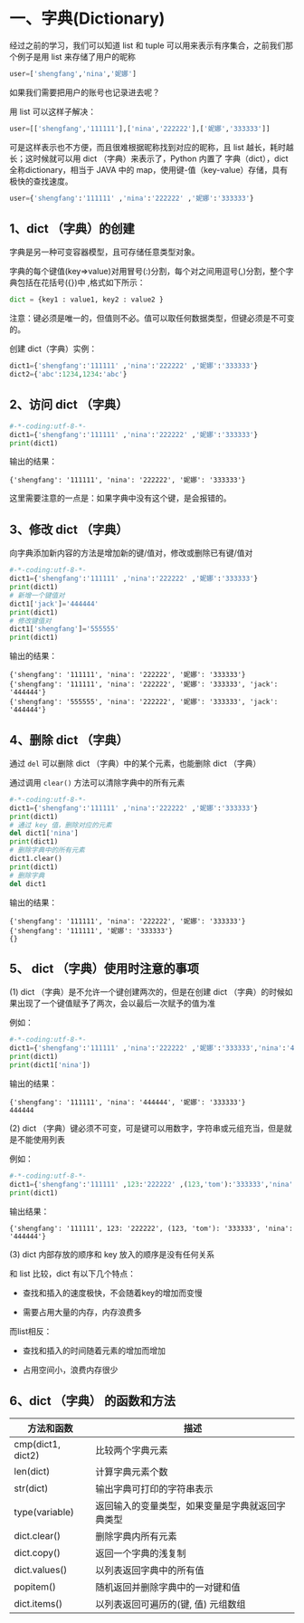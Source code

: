 # 一、字典(Dictionary) #

经过之前的学习，我们可以知道 list 和 tuple 可以用来表示有序集合，之前我们那个例子是用 list 来存储了用户的昵称

```python
user=['shengfang','nina','妮娜']
```

如果我们需要把用户的账号也记录进去呢？

用 list 可以这样子解决：

```python
user=[['shengfang','111111'],['nina','222222'],['妮娜','333333']]
```

可是这样表示也不方便，而且很难根据昵称找到对应的昵称，且 list 越长，耗时越长；这时候就可以用 dict （字典）来表示了，Python 内置了 字典（dict），dict 全称dictionary，相当于 JAVA 中的 map，使用键-值（key-value）存储，具有极快的查找速度。

```python
user={'shengfang':'111111' ,'nina':'222222' ,'妮娜':'333333'}
```


## 1、dict （字典）的创建 ##

字典是另一种可变容器模型，且可存储任意类型对象。

字典的每个键值(key=>value)对用冒号(:)分割，每个对之间用逗号(,)分割，整个字典包括在花括号({})中 ,格式如下所示：

```python
dict = {key1 : value1, key2 : value2 }
```

注意：键必须是唯一的，但值则不必。值可以取任何数据类型，但键必须是不可变的。

创建 dict（字典）实例：

```python
dict1={'shengfang':'111111' ,'nina':'222222' ,'妮娜':'333333'}
dict2={'abc':1234,1234:'abc'}
```

## 2、访问 dict （字典） ##

```python
#-*-coding:utf-8-*-
dict1={'shengfang':'111111' ,'nina':'222222' ,'妮娜':'333333'}
print(dict1)

```

输出的结果：

```
{'shengfang': '111111', 'nina': '222222', '妮娜': '333333'}
```

这里需要注意的一点是：如果字典中没有这个键，是会报错的。

## 3、修改 dict （字典） ##

向字典添加新内容的方法是增加新的键/值对，修改或删除已有键/值对

```python
#-*-coding:utf-8-*-
dict1={'shengfang':'111111' ,'nina':'222222' ,'妮娜':'333333'}
print(dict1)
# 新增一个键值对
dict1['jack']='444444'
print(dict1)
# 修改键值对
dict1['shengfang']='555555'
print(dict1)
```

输出的结果：

```
{'shengfang': '111111', 'nina': '222222', '妮娜': '333333'}
{'shengfang': '111111', 'nina': '222222', '妮娜': '333333', 'jack': '444444'}
{'shengfang': '555555', 'nina': '222222', '妮娜': '333333', 'jack': '444444'}
```

## 4、删除 dict （字典） ##

通过 `del` 可以删除 dict （字典）中的某个元素，也能删除 dict （字典）

通过调用 `clear()` 方法可以清除字典中的所有元素

```python
#-*-coding:utf-8-*-
dict1={'shengfang':'111111' ,'nina':'222222' ,'妮娜':'333333'}
print(dict1)
# 通过 key 值，删除对应的元素
del dict1['nina']
print(dict1)
# 删除字典中的所有元素
dict1.clear()
print(dict1)
# 删除字典
del dict1
```

输出的结果：

```
{'shengfang': '111111', 'nina': '222222', '妮娜': '333333'}
{'shengfang': '111111', '妮娜': '333333'}
{}
```

## 5、 dict （字典）使用时注意的事项 ##

(1) dict （字典）是不允许一个键创建两次的，但是在创建 dict （字典）的时候如果出现了一个键值赋予了两次，会以最后一次赋予的值为准

例如：

```python
#-*-coding:utf-8-*-
dict1={'shengfang':'111111' ,'nina':'222222' ,'妮娜':'333333','nina':'444444'}
print(dict1)
print(dict1['nina'])
```

输出的结果：

```
{'shengfang': '111111', 'nina': '444444', '妮娜': '333333'}
444444
```


(2) dict （字典）键必须不可变，可是键可以用数字，字符串或元组充当，但是就是不能使用列表

例如：

```python
#-*-coding:utf-8-*-
dict1={'shengfang':'111111' ,123:'222222' ,(123,'tom'):'333333','nina':'444444'}
print(dict1)
```

输出结果：

```
{'shengfang': '111111', 123: '222222', (123, 'tom'): '333333', 'nina': '444444'}
```

(3) dict 内部存放的顺序和 key 放入的顺序是没有任何关系

和 list 比较，dict 有以下几个特点：

* 查找和插入的速度极快，不会随着key的增加而变慢

* 需要占用大量的内存，内存浪费多

而list相反：

* 查找和插入的时间随着元素的增加而增加

* 占用空间小，浪费内存很少


## 6、dict （字典） 的函数和方法 ##

|方法和函数|描述|
|---------|--------|
|cmp(dict1, dict2)|比较两个字典元素|
|len(dict)|计算字典元素个数|
|str(dict)|输出字典可打印的字符串表示|
|type(variable)|返回输入的变量类型，如果变量是字典就返回字典类型|
|dict.clear()|删除字典内所有元素|
|dict.copy()|返回一个字典的浅复制|
|dict.values()|以列表返回字典中的所有值|
|popitem()|随机返回并删除字典中的一对键和值|
|dict.items()|以列表返回可遍历的(键, 值) 元组数组|
